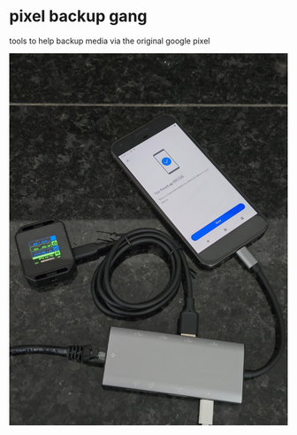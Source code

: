 # pixel backup gang

tools to help backup media via the original google pixel

![image](assets/demo.jpg)
